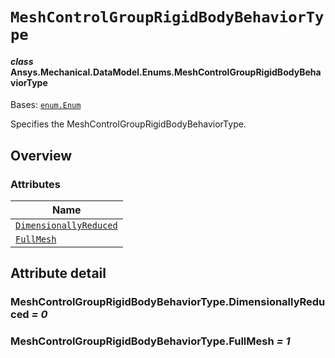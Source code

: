 # `MeshControlGroupRigidBodyBehaviorType`

<a id="ansys.mechanical.stubs.v242.Ansys.Mechanical.DataModel.Enums.MeshControlGroupRigidBodyBehaviorType"></a>

#### *class* Ansys.Mechanical.DataModel.Enums.MeshControlGroupRigidBodyBehaviorType

Bases: [`enum.Enum`](https://docs.python.org/3/library/enum.html#enum.Enum)

Specifies the MeshControlGroupRigidBodyBehaviorType.

<!-- !! processed by numpydoc !! -->

<a id="overview"></a>

## Overview

### Attributes

| Name |
| -------------------------------------------------------------------------------------------------------------------------------------------------------------------------------------- |
| [`DimensionallyReduced`](#MeshControlGroupRigidBodyBehaviorType.DimensionallyReduced) |
| [`FullMesh`](#MeshControlGroupRigidBodyBehaviorType.FullMesh) |

<a id="attribute-detail"></a>

## Attribute detail

<a id="MeshControlGroupRigidBodyBehaviorType.DimensionallyReduced"></a>

### MeshControlGroupRigidBodyBehaviorType.DimensionallyReduced *= 0*

<a id="MeshControlGroupRigidBodyBehaviorType.FullMesh"></a>

### MeshControlGroupRigidBodyBehaviorType.FullMesh *= 1*


